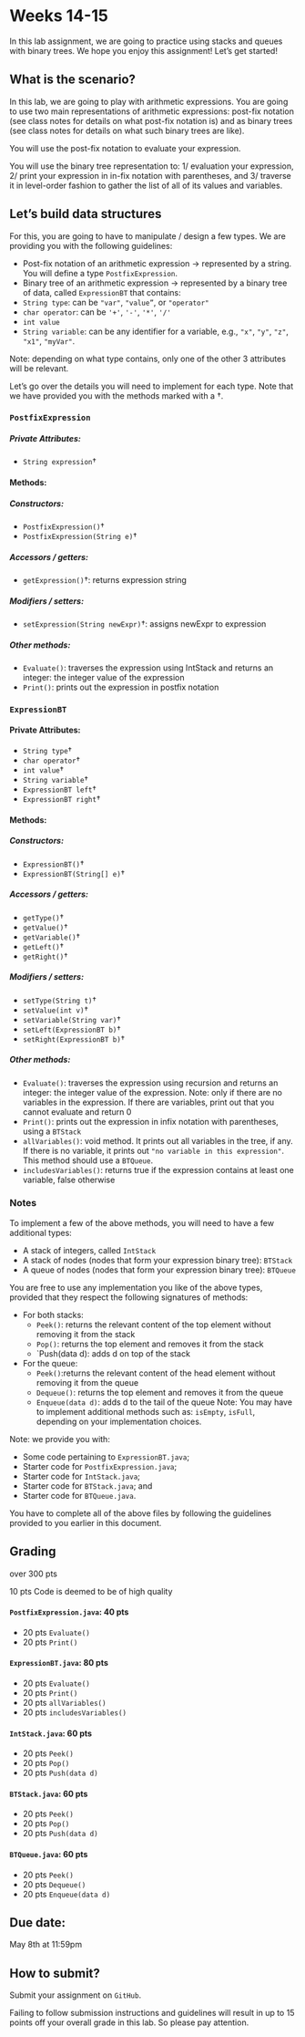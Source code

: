 # Weeks 14-15

In this lab assignment, we are going to practice using stacks and queues with binary trees. 
We hope you enjoy this assignment! Let’s get started!


## What is the scenario? 

In this lab, we are going to play with arithmetic expressions. 
You are going to use two main representations of arithmetic expressions: post-fix notation (see class notes for details on what post-fix notation is) and as binary trees (see class notes for details on what such binary trees are like).

You will use the post-fix notation to evaluate your expression.

You will use the binary tree representation to: 1/ evaluation your expression, 2/ print your expression in in-fix notation with parentheses, and 3/ traverse it in level-order fashion to gather the list of all of its values and variables.

## Let’s build data structures
For this, you are going to have to manipulate / design a few types. We are providing you with the following guidelines:
*	Post-fix notation of an arithmetic expression → represented by a string. You will define a type `PostfixExpression`.
*	Binary tree of an arithmetic expression → represented by a binary tree of data, called `ExpressionBT` that contains:
  * `String type`: can be `"var"`, `"value”`, or `"operator"`
  * `char operator`: can be `'+'`, `'-'`, `'*'`, `'/'`
  * `int value`
  * `String variable`: can be any identifier for a variable, e.g., `"x"`, `"y"`, `"z"`, `"x1"`, `"myVar"`.
  
Note: depending on what type contains, only one of the other 3 attributes will be relevant.

Let’s go over the details you will need to implement for each type. Note that we have provided you with the methods marked with a &dagger;.

### `PostfixExpression`
##### Private Attributes: 
* `String expression`&dagger;
#### Methods:
##### Constructors: 
* `PostfixExpression()`&dagger;
* `PostfixExpression(String e)`&dagger;
##### Accessors / getters:
* `getExpression()`&dagger;: returns expression string
##### Modifiers / setters:
* `setExpression(String newExpr)`&dagger;: assigns newExpr to expression
##### Other methods:
* `Evaluate()`: traverses the expression using IntStack and returns an integer: the integer value of the expression
* `Print()`: prints out the expression in postfix notation

### `ExpressionBT`
#### Private Attributes: 
* `String type`&dagger;
* `char operator`&dagger;
* `int value`&dagger;
* `String variable`&dagger;
* `ExpressionBT left`&dagger;
* `ExpressionBT right`&dagger;
#### Methods:
##### Constructors: 
* `ExpressionBT()`&dagger;
* `ExpressionBT(String[] e)`&dagger;
##### Accessors / getters:
* `getType()`&dagger;
* `getValue()`&dagger;
* `getVariable()`&dagger;
* `getLeft()`&dagger;
* `getRight()`&dagger;
##### Modifiers / setters:
* `setType(String t)`&dagger;
* `setValue(int v)`&dagger;
* `setVariable(String var)`&dagger;
* `setLeft(ExpressionBT b)`&dagger;
* `setRight(ExpressionBT b)`&dagger;
##### Other methods:
* `Evaluate()`: traverses the expression using recursion and returns an integer: the integer value of the expression. Note: only if there are no variables in the expression. If there are variables, print out that you cannot evaluate and return 0 
* `Print()`: prints out the expression in infix notation with parentheses, using a `BTStack`
* `allVariables()`: void method. It prints out all variables in the tree, if any. If there is no variable, it prints out `"no variable in this expression"`. This method should use a `BTQueue`.
* `includesVariables()`: returns true if the expression contains at least one variable, false otherwise

### Notes
To implement a few of the above methods, you will need to have a few additional types: 
* A stack of integers, called `IntStack`
* A stack of nodes (nodes that form your expression binary tree): `BTStack`
* A queue of nodes (nodes that form your expression binary tree): `BTQueue`

You are free to use any implementation you like of the above types, provided that they respect the following signatures of methods:
* For both stacks:
  * `Peek()`: returns the relevant content of the top element without removing it from the stack
  * `Pop()`: returns the top element and removes it from the stack
  * `Push(data d): adds d on top of the stack
* For the queue:
  * `Peek()`:returns the relevant content of the head element without removing it from the queue
  * `Dequeue()`: returns the top element and removes it from the queue
  * `Enqueue(data d)`: adds d to the tail of the queue
Note: You may have to implement additional methods such as: `isEmpty`, `isFull`, depending on your implementation choices.

Note: we provide you with:
*	Some code pertaining to `ExpressionBT.java`; 
*	Starter code for `PostfixExpression.java`; 
*	Starter code for `IntStack.java`;
*	Starter code for `BTStack.java`; and
*	Starter code for `BTQueue.java`.

You have to complete all of the above files by following the guidelines provided to you earlier in this document.

## Grading
over 300 pts 

10 pts	 Code is deemed to be of high quality 
#### `PostfixExpression.java`: 	40 pts
* 20 pts 	`Evaluate()`
* 20 pts 	`Print()`

#### `ExpressionBT.java`: 	80 pts
* 20 pts	`Evaluate()`
* 20 pts	`Print()`
* 20 pts	`allVariables()`
* 20 pts	`includesVariables()`

#### `IntStack.java`:		60 pts
* 20 pts	`Peek()`
* 20 pts	`Pop()`
* 20 pts	`Push(data d)`

#### `BTStack.java`:		60 pts
* 20 pts	`Peek()`
* 20 pts	`Pop()`
* 20 pts	`Push(data d)`

#### `BTQueue.java`:		60 pts
* 20 pts	`Peek()`
* 20 pts	`Dequeue()`
* 20 pts	`Enqueue(data d)`

## Due date: 
May 8th at 11:59pm

## How to submit?
Submit your assignment on `GitHub`. 

Failing to follow submission instructions and guidelines will result in up to 15 points off your overall grade in this lab. So please pay attention. 


